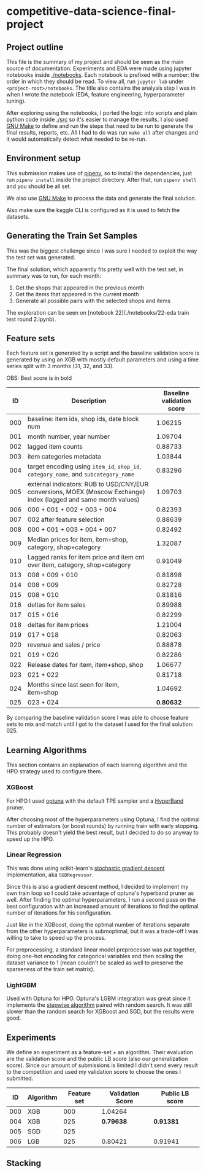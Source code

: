 # competitive-data-science-final-project

## Project outline

This file is the summary of my project and should be seen as the main source of documentation. Experiments and EDA were made using jupyter notebooks inside [./notebooks](./notebooks). Each notebook is prefixed with a number: the order in which they should be read. To view all, run `jupyter lab` under `<project-root>/notebooks`. The title also contains the analysis step I was in when I wrote the notebook (EDA, feature engineering, hyperparameter tuning).

After exploring using the notebooks, I ported the logic into scripts and plain python code inside [./src](./src) so it's easier to manage the results. I also used [GNU Make](https://www.gnu.org/software/make/) to define and run the steps that need to be run to generate the final results, reports, etc. All I had to do was run `make all` after changes and it would automatically detect what needed to be re-run.

## Environment setup

This submission makes use of [pipenv](https://pipenv-fork.readthedocs.io/en/latest/), so to install the dependencies, just run `pipenv install` inside the project directory. After that, run `pipenv shell` and you should be all set.

We also use [GNU Make](https://www.gnu.org/software/make/) to process the data and generate the final solution.

Also make sure the kaggle CLI is configured as it is used to fetch the datasets.

## Generating the Train Set Samples

This was the biggest challenge since I was sure I needed to exploit the way the test set was generated.

The final solution, which apparently fits pretty well with the test set, in summary was to run, for each month:

1. Get the shops that appeared in the previous month
2. Get the items that appeared in the current month
3. Generate all possible pairs with the selected shops and items

The exploration can be seen on [notebook 22](./notebooks/22-eda train test round 2.ipynb).

## Feature sets

Each feature set is generated by a script and the baseline validation score is generated by using an XGB with mostly default parameters and using a time series split with 3 months (31, 32, and 33).

OBS: Best score is in bold

| ID | Description | Baseline validation score |
| -- | -- | -- |
| 000 | baseline: item ids, shop ids, date block num | 1.06215 |
| 001 | month number, year number | 1.09704 |
| 002 | lagged item counts | 0.88733 |
| 003 | item categories metadata | 1.03844 |
| 004 | target encoding using `item_id`, `shop_id`, `category_name`, and `subcategory_name`  | 0.83296 |
| 005 | external indicators: RUB to USD/CNY/EUR conversions, MOEX (Moscow Exchange) index (lagged and same month values) | 1.09703 |
| 006 | 000 + 001 + 002 + 003 + 004 | 0.82393 |
| 007 | 002 after feature selection | 0.88639 |
| 008 | 000 + 001 + 003 + 004 + 007 | 0.82492 |
| 009 | Median prices for item, item+shop, category, shop+category | 1.32087 |
| 010 | Lagged ranks for item price and item cnt over item, category, shop+category | 0.91049 |
| 013 | 008 + 009 + 010 | 0.81898 |
| 014 | 008 + 009 | 0.82728 |
| 015 | 008 + 010 | 0.81816 |
| 016 | deltas for item sales | 0.89988 |
| 017 | 015 + 016 | 0.82299 |
| 018 | deltas for item prices | 1.21004 |
| 019 | 017 + 018 | 0.82063 |
| 020 | revenue and sales / price | 0.88878 |
| 021 | 019 + 020 | 0.82286 |
| 022 | Release dates for item, item+shop, shop | 1.06677 |
| 023 | 021 + 022 | 0.81718 |
| 024 | Months since last seen for item, item+shop | 1.04692 |
| 025 | 023 + 024 | __0.80632__ |

By comparing the baseline validation score I was able to choose feature sets to mix and match until I got to the dataset I used for the final solution: 025.

## Learning Algorithms

This section contains an explanation of each learning algorithm and the HPO strategy used to configure them.

### XGBoost

For HPO I used [optuna](https://optuna.readthedocs.io/en/stable/) with the default TPE sampler and a [HyperBand](https://arxiv.org/abs/1603.06560) pruner.

After choosing most of the hyperparameters using Optuna, I find the optimal number of estimators (or boost rounds) by running train with early stopping. This probably doesn't yield the best result, but I decided to do so anyway to speed up the HPO.

### Linear Regression

This was done using scikit-learn's [stochastic gradient descent](https://en.wikipedia.org/wiki/Stochastic_gradient_descent) implementation, aka `SGDRegressor`.

Since this is also a gradient descent method, I decided to implement my own train loop so I could take advantage of optuna's hyperband pruner as well. After finding the optimal hyperparameters, I run a second pass on the best configuration with an increased amount of iterations to find the optimal number of iterations for his configuration.

Just like in the XGBoost, doing the optimal number of iterations separate from the other hyperparameters is submoptimal, but it was a trade-off I was willing to take to speed up the process.

For preprocessing, a standard linear model preprocessor was put together, doing one-hot encoding for categorical variables and then scaling the dataset variance to 1 (mean couldn't be scaled as well to preserve the sparseness of the train set matrix).

### LightGBM

Used with Optuna for HPO. Optuna's LGBM integration was great since it implements the [stepwise algorithm](https://medium.com/optuna/lightgbm-tuner-new-optuna-integration-for-hyperparameter-optimization-8b7095e99258) paired with random search. It was still slower than the random search for XGBoost and SGD, but the results were good.

## Experiments

We define an experiment as a feature-set + an algorithm. Their evaluation are the validation score and the public LB score (also our generalization score). Since our amount of submissions is limited I didn't send every result to the competition and used my validation score to choose the ones I submitted.

| ID | Algorithm | Feature set | Validation Score | Public LB score |
| -- | -- | -- | -- | -- |
| 000 | XGB | 000 | 1.04264 |  |
| 004 | XGB | 025 | __0.79638__ | __0.91381__ |
| 005 | SGD | 025 | | |
| 006 | LGB | 025 | 0.80421 | 0.91941 |

## Stacking
